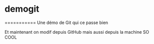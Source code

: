# demogit
===========
Une démo de Git
qui ce passe bien

Et maintenant on modif depuis GitHub
mais aussi depuis la machine
SO COOL
